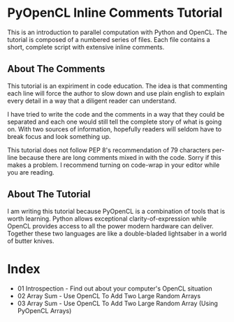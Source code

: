 # PyOpenCL Inline Comments Tutorial

This is an introduction to parallel computation with Python and OpenCL.  The tutorial is composed of a numbered series of files.  Each file contains a short, complete script with extensive inline comments.

## About The Comments

This tutorial is an expiriment in code education.  The idea is that commenting each line will force the author to slow down and use plain english to explain every detail in a way that a diligent reader can understand.

I have tried to write the code and the comments in a way that they could be separated and each one would still tell the complete story of what is going on.  With two sources of information, hopefully readers will seldom have to break focus and look something up.

This tutorial does not follow PEP 8's recommendation of 79 characters per-line because there are long comments mixed in with the code.  Sorry if this makes a problem.  I recommend turning on code-wrap in your editor while you are reading.

## About The Tutorial

I am writing this tutorial because PyOpenCL is a combination of tools that is worth learning.  Python allows exceptional clarity-of-expression while OpenCL provides access to all the power modern hardware can deliver.  Together these two languages are like a double-bladed lightsaber in a world of butter knives.

# Index

- 01 Introspection - Find out about your computer's OpenCL situation
- 02 Array Sum - Use OpenCL To Add Two Large Random Arrays
- 03 Array Sum - Use OpenCL To Add Two Large Random Array (Using PyOpenCL Arrays)